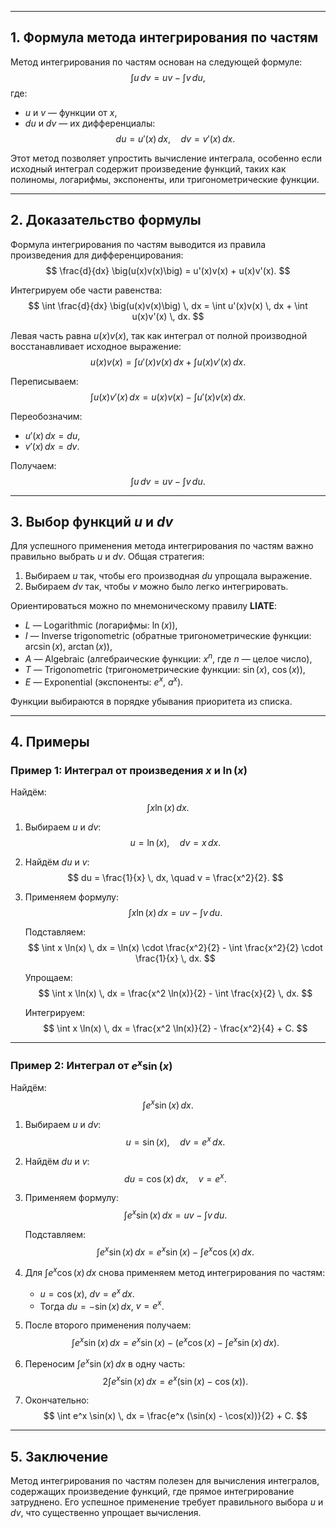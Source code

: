 

---

## 1. Формула метода интегрирования по частям

Метод интегрирования по частям основан на следующей формуле:
$$
\int u \, dv = uv - \int v \, du,
$$
где:
- $u$ и $v$ — функции от $x$,
- $du$ и $dv$ — их дифференциалы:
  $$
  du = u'(x) \, dx, \quad dv = v'(x) \, dx.
  $$

Этот метод позволяет упростить вычисление интеграла, особенно если исходный интеграл содержит произведение функций, таких как полиномы, логарифмы, экспоненты, или тригонометрические функции.

---

## 2. Доказательство формулы

Формула интегрирования по частям выводится из правила произведения для дифференцирования:
$$
\frac{d}{dx} \big(u(x)v(x)\big) = u'(x)v(x) + u(x)v'(x).
$$

Интегрируем обе части равенства:
$$
\int \frac{d}{dx} \big(u(x)v(x)\big) \, dx = \int u'(x)v(x) \, dx + \int u(x)v'(x) \, dx.
$$

Левая часть равна $u(x)v(x)$, так как интеграл от полной производной восстанавливает исходное выражение:
$$
u(x)v(x) = \int u'(x)v(x) \, dx + \int u(x)v'(x) \, dx.
$$

Переписываем:
$$
\int u(x)v'(x) \, dx = u(x)v(x) - \int u'(x)v(x) \, dx.
$$

Переобозначим:
- $u'(x) \, dx = du$,
- $v'(x) \, dx = dv$.

Получаем:
$$
\int u \, dv = uv - \int v \, du.
$$

---

## 3. Выбор функций $u$ и $dv$

Для успешного применения метода интегрирования по частям важно правильно выбрать $u$ и $dv$. Общая стратегия:
1. Выбираем $u$ так, чтобы его производная $du$ упрощала выражение.
2. Выбираем $dv$ так, чтобы $v$ можно было легко интегрировать.

Ориентироваться можно по мнемоническому правилу **LIATE**:
- $L$ — Logarithmic (логарифмы: $\ln(x)$),
- $I$ — Inverse trigonometric (обратные тригонометрические функции: $\arcsin(x)$, $\arctan(x)$),
- $A$ — Algebraic (алгебраические функции: $x^n$, где $n$ — целое число),
- $T$ — Trigonometric (тригонометрические функции: $\sin(x)$, $\cos(x)$),
- $E$ — Exponential (экспоненты: $e^x$, $a^x$).

Функции выбираются в порядке убывания приоритета из списка.

---

## 4. Примеры

### Пример 1: Интеграл от произведения $x$ и $\ln(x)$
Найдём:
$$
\int x \ln(x) \, dx.
$$

1. Выбираем $u$ и $dv$:
   $$
   u = \ln(x), \quad dv = x \, dx.
   $$

2. Найдём $du$ и $v$:
   $$
   du = \frac{1}{x} \, dx, \quad v = \frac{x^2}{2}.
   $$

3. Применяем формулу:
   $$
   \int x \ln(x) \, dx = uv - \int v \, du.
   $$

   Подставляем:
   $$
   \int x \ln(x) \, dx = \ln(x) \cdot \frac{x^2}{2} - \int \frac{x^2}{2} \cdot \frac{1}{x} \, dx.
   $$

   Упрощаем:
   $$
   \int x \ln(x) \, dx = \frac{x^2 \ln(x)}{2} - \int \frac{x}{2} \, dx.
   $$

   Интегрируем:
   $$
   \int x \ln(x) \, dx = \frac{x^2 \ln(x)}{2} - \frac{x^2}{4} + C.
   $$

---

### Пример 2: Интеграл от $e^x \sin(x)$
Найдём:
$$
\int e^x \sin(x) \, dx.
$$

1. Выбираем $u$ и $dv$:
   $$
   u = \sin(x), \quad dv = e^x \, dx.
   $$

2. Найдём $du$ и $v$:
   $$
   du = \cos(x) \, dx, \quad v = e^x.
   $$

3. Применяем формулу:
   $$
   \int e^x \sin(x) \, dx = uv - \int v \, du.
   $$

   Подставляем:
   $$
   \int e^x \sin(x) \, dx = e^x \sin(x) - \int e^x \cos(x) \, dx.
   $$

4. Для $\int e^x \cos(x) \, dx$ снова применяем метод интегрирования по частям:
   - $u = \cos(x)$, $dv = e^x \, dx$.
   - Тогда $du = -\sin(x) \, dx$, $v = e^x$.

5. После второго применения получаем:
   $$
   \int e^x \sin(x) \, dx = e^x \sin(x) - \big(e^x \cos(x) - \int e^x \sin(x) \, dx\big).
   $$

6. Переносим $\int e^x \sin(x) \, dx$ в одну часть:
   $$
   2 \int e^x \sin(x) \, dx = e^x (\sin(x) - \cos(x)).
   $$

7. Окончательно:
   $$
   \int e^x \sin(x) \, dx = \frac{e^x (\sin(x) - \cos(x))}{2} + C.
   $$

---

## 5. Заключение

Метод интегрирования по частям полезен для вычисления интегралов, содержащих произведение функций, где прямое интегрирование затруднено. Его успешное применение требует правильного выбора $u$ и $dv$, что существенно упрощает вычисления.
